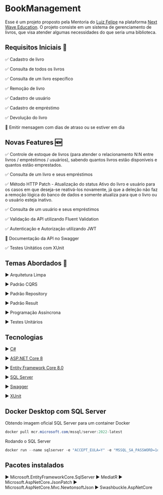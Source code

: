 # BookManagement
Esse é um projeto proposto pela Mentoria do [Luiz Felipe](https://www.linkedin.com/in/luisdeol/) na plataforma [Next Wave Education](https://nextwave.education/).
O projeto consiste em um sistema de gerenciamento de livros, que visa atender algumas necessidades do que seria uma biblioteca.


## Requisitos Iniciais :page_facing_up:
:white_check_mark: Cadastro de livro

:white_check_mark: Consulta de todos os livros

:white_check_mark: Consulta de um livro específico 

:white_check_mark: Remoção de livro

:white_check_mark: Cadastro de usuário

:white_check_mark: Cadastro de empréstimo

:white_check_mark: Devolução do livro

:black_square_button: Emitir mensagem com dias de atraso ou se estiver em dia

## Novas Features :new:
:white_check_mark: Controle de estoque de livros (para atender o relacionamento N:N entre livros / empréstimos / usuários), sabendo quantos livros estão disponíveis e quantos estão emprestados.

:white_check_mark: Consulta de um livro e seus empréstimos

:white_check_mark: Método HTTP Patch - Atualização do status Ativo do livro e usuário para os casos em que deseja-se reativá-los novamente, já que a deleção não faz a remoção lógica do banco de dados e somente atualiza para que o livro ou o usuário esteja inativo.

:white_check_mark: Consulta de um usuário e seus empréstimos

:white_check_mark: Validação da API utilizando Fluent Validation

:white_check_mark: Autenticação e Autorização utilizando JWT

:black_square_button: Documentação da API no Swagger

:white_check_mark: Testes Unitátios com XUnit


## Temas Abordados :pencil:
:arrow_forward: Arquitetura Limpa

:arrow_forward: Padrão CQRS

:arrow_forward: Padrão Repository

:arrow_forward: Padrão Result

:arrow_forward: Programação Assíncrona

:arrow_forward: Testes Unitários

## Tecnologias
:arrow_forward: [C#](https://learn.microsoft.com/en-us/dotnet/csharp/)

:arrow_forward: [ASP.NET Core 8](https://learn.microsoft.com/en-us/aspnet/core/?view=aspnetcore-8.0)

:arrow_forward: [Entity Framework Core 8.0](https://learn.microsoft.com/en-us/ef/)

:arrow_forward: [SQL Server](https://www.microsoft.com/en-us/sql-server/sql-server-downloads)

:arrow_forward: [Swagger](https://swagger.io/)

:arrow_forward: [XUnit](https://xunit.net/)


## Docker Desktop com SQL Server
Obtendo imagem oficial SQL Server para um container Docker 

```powershell
docker pull mcr.microsoft.com/mssql/server:2022-latest
```

Rodando o SQL Server
```powershell
docker run --name sqlserver -e "ACCEPT_EULA=Y" -e "MSSQL_SA_PASSWORD=1q2w3e4r@#$" -p 1433:1433 -d mcr.microsoft.com/mssql/server:2022-latest
```

## Pacotes instalados
:arrow_forward: Microsoft.EntityFrameworkCore.SqlServer
:arrow_forward: MediatR
:arrow_forward: Microsoft.AspNetCore.JsonPatch
:arrow_forward: Microsoft.AspNetCore.Mvc.NewtonsoftJson
:arrow_forward: Swashbuckle.AspNetCore
